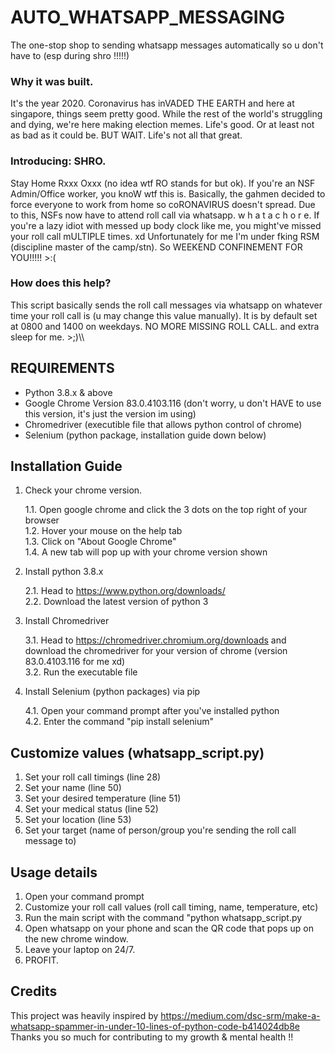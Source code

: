 # AUTO_WHATSAPP_MESSAGING
The one-stop shop to sending whatsapp messages automatically so u don't have to (esp during shro !!!!!)



### Why it was built.
It's the year 2020. Coronavirus has inVADED THE EARTH and here at singapore, things seem pretty good.
While the rest of the world's struggling and dying, we're here making election memes. Life's good. Or at least not as bad as it could be.
BUT WAIT. Life's not all that great. 



### Introducing: SHRO.
Stay Home Rxxx Oxxx (no idea wtf RO stands for but ok). If you're an NSF Admin/Office worker, you knoW wtf this is.
Basically, the gahmen decided to force everyone to work from home so coRONAVIRUS doesn't spread.
Due to this, NSFs now have to attend roll call via whatsapp. w h a t a c h o r e. 
If you're a lazy idiot with messed up body clock like me, you might've missed your roll call mULTIPLE times. xd
Unfortunately for me I'm under fking RSM (discipline master of the camp/stn). So WEEKEND CONFINEMENT FOR YOU!!!!! >:(



### How does this help?
This script basically sends the roll call messages via whatsapp on whatever time your roll call is (u may change this value manually).
It is by default set at 0800 and 1400 on weekdays.
NO MORE MISSING ROLL CALL. and extra sleep for me. >;)\\\



## REQUIREMENTS
- Python 3.8.x & above
- Google Chrome Version 83.0.4103.116 (don't worry, u don't HAVE to use this version, it's just the version im using)
- Chromedriver (executible file that allows python control of chrome)
- Selenium (python package, installation guide down below)



## Installation Guide
1. Check your chrome version.  
     
   1.1. Open google chrome and click the 3 dots on the top right of your browser  
   1.2. Hover your mouse on the help tab  
   1.3. Click on "About Google Chrome"  
   1.4. A new tab will pop up with your chrome version shown    
     
2. Install python 3.8.x  
  
   2.1. Head to https://www.python.org/downloads/  
   2.2. Download the latest version of python 3  
  
3. Install Chromedriver  

   3.1. Head to https://chromedriver.chromium.org/downloads and download the chromedriver for your version of chrome (version 83.0.4103.116 for me xd)  
   3.2. Run the executable file   
   
4. Install Selenium (python packages) via pip  
  
   4.1. Open your command prompt after you've installed python  
   4.2. Enter the command "pip install selenium"   



## Customize values (whatsapp_script.py)
1. Set your roll call timings (line 28)
2. Set your name (line 50)
3. Set your desired temperature (line 51)
4. Set your medical status (line 52)
5. Set your location (line 53)
6. Set your target (name of person/group you're sending the roll call message to)

   
   
## Usage details
1. Open your command prompt
2. Customize your roll call values (roll call timing, name, temperature, etc)
3. Run the main script with the command "python whatsapp_script.py
4. Open whatsapp on your phone and scan the QR code that pops up on the new chrome window.
5. Leave your laptop on 24/7. 
6. PROFIT.  



## Credits
This project was heavily inspired by https://medium.com/dsc-srm/make-a-whatsapp-spammer-in-under-10-lines-of-python-code-b414024db8e 
Thanks you so much for contributing to my growth & mental health !!


